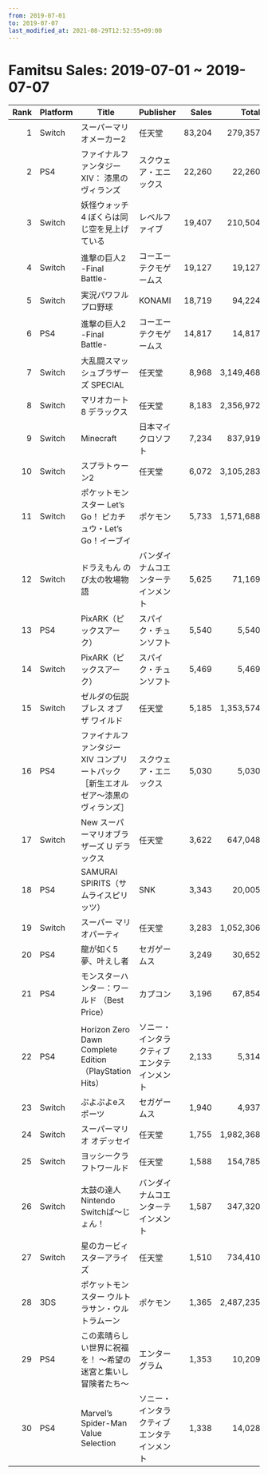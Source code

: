 ```yaml
---
from: 2019-07-01
to: 2019-07-07
last_modified_at: 2021-08-29T12:52:55+09:00
---
```

# Famitsu Sales: 2019-07-01 ~ 2019-07-07
| Rank | Platform | Title | Publisher | Sales | Total | Rate | New |
| -: | -- | -- | -- | -: | -: | -: | -- |
| 1 | Switch | スーパーマリオメーカー2 | 任天堂 | 83,204 | 279,357 | 40% |  |
| 2 | PS4 | ファイナルファンタジーXIV： 漆黒のヴィランズ | スクウェア・エニックス | 22,260 | 22,260 | 40% | **New** |
| 3 | Switch | 妖怪ウォッチ4 ぼくらは同じ空を見上げている | レベルファイブ | 19,407 | 210,504 | 40% |  |
| 4 | Switch | 進撃の巨人2 -Final Battle- | コーエーテクモゲームス | 19,127 | 19,127 | 40% | **New** |
| 5 | Switch | 実況パワフルプロ野球 | KONAMI | 18,719 | 94,224 | 40% |  |
| 6 | PS4 | 進撃の巨人2 -Final Battle- | コーエーテクモゲームス | 14,817 | 14,817 | 40% | **New** |
| 7 | Switch | 大乱闘スマッシュブラザーズ SPECIAL | 任天堂 | 8,968 | 3,149,468 | 20% |  |
| 8 | Switch | マリオカート8 デラックス | 任天堂 | 8,183 | 2,356,972 | 20% |  |
| 9 | Switch | Minecraft | 日本マイクロソフト | 7,234 | 837,919 | 20% |  |
| 10 | Switch | スプラトゥーン2 | 任天堂 | 6,072 | 3,105,283 | 20% |  |
| 11 | Switch | ポケットモンスター Let’s Go！ ピカチュウ・Let’s Go！イーブイ | ポケモン | 5,733 | 1,571,688 | 20% |  |
| 12 | Switch | ドラえもん のび太の牧場物語 | バンダイナムコエンターテインメント | 5,625 | 71,169 | 20% |  |
| 13 | PS4 | PixARK（ピックスアーク） | スパイク・チュンソフト | 5,540 | 5,540 | 60% | **New** |
| 14 | Switch | PixARK（ピックスアーク） | スパイク・チュンソフト | 5,469 | 5,469 | 60% | **New** |
| 15 | Switch | ゼルダの伝説 ブレス オブ ザ ワイルド | 任天堂 | 5,185 | 1,353,574 | 20% |  |
| 16 | PS4 | ファイナルファンタジーXIV コンプリートパック［新生エオルゼア〜漆黒のヴィランズ］ | スクウェア・エニックス | 5,030 | 5,030 | 60% | **New** |
| 17 | Switch | New スーパーマリオブラザーズ U デラックス | 任天堂 | 3,622 | 647,048 | 20% |  |
| 18 | PS4 | SAMURAI SPIRITS（サムライスピリッツ） | SNK | 3,343 | 20,005 | 40% |  |
| 19 | Switch | スーパー マリオパーティ | 任天堂 | 3,283 | 1,052,306 | 20% |  |
| 20 | PS4 | 龍が如く5 夢、叶えし者 | セガゲームス | 3,249 | 30,652 | 20% |  |
| 21 | PS4 | モンスターハンター：ワールド （Best Price） | カプコン | 3,196 | 67,854 | 20% |  |
| 22 | PS4 | Horizon Zero Dawn Complete Edition（PlayStation Hits） | ソニー・インタラクティブエンタテインメント | 2,133 | 5,314 | 60% |  |
| 23 | Switch | ぷよぷよeスポーツ | セガゲームス | 1,940 | 4,937 | 80% |  |
| 24 | Switch | スーパーマリオ オデッセイ | 任天堂 | 1,755 | 1,982,368 | 20% |  |
| 25 | Switch | ヨッシークラフトワールド | 任天堂 | 1,588 | 154,785 | 20% |  |
| 26 | Switch | 太鼓の達人 Nintendo Switchば〜じょん！ | バンダイナムコエンターテインメント | 1,587 | 347,320 | 20% |  |
| 27 | Switch | 星のカービィ スターアライズ | 任天堂 | 1,510 | 734,410 | 20% |  |
| 28 | 3DS | ポケットモンスター ウルトラサン・ウルトラムーン | ポケモン | 1,365 | 2,487,235 | 20% |  |
| 29 | PS4 | この素晴らしい世界に祝福を！ 〜希望の迷宮と集いし冒険者たち〜 | エンターグラム | 1,353 | 10,209 | 20% |  |
| 30 | PS4 | Marvel’s Spider-Man Value Selection | ソニー・インタラクティブエンタテインメント | 1,338 | 14,028 | 40% |  |
